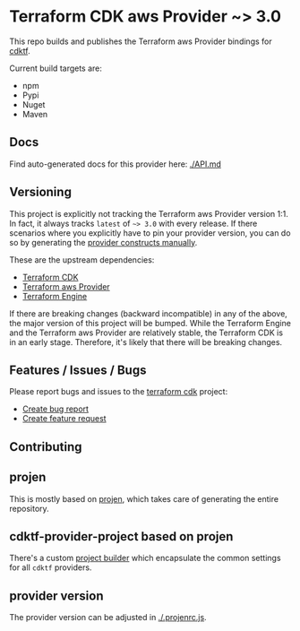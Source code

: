 
# Terraform CDK aws Provider ~> 3.0

This repo builds and publishes the Terraform aws Provider bindings for [cdktf](https://cdk.tf).

Current build targets are:

- npm
- Pypi
- Nuget
- Maven

## Docs

Find auto-generated docs for this provider here: [./API.md](./API.md)

## Versioning

This project is explicitly not tracking the Terraform aws Provider version 1:1. In fact, it always tracks `latest` of `~> 3.0` with every release. If there scenarios where you explicitly have to pin your provider version, you can do so by generating the [provider constructs manually](https://cdk.tf/imports).

These are the upstream dependencies:

- [Terraform CDK](https://cdk.tf)
- [Terraform aws Provider](https://github.com/terraform-providers/terraform-provider-aws)
- [Terraform Engine](https://terraform.io)

If there are breaking changes (backward incompatible) in any of the above, the major version of this project will be bumped. While the Terraform Engine and the Terraform aws Provider are relatively stable, the Terraform CDK is in an early stage. Therefore, it's likely that there will be breaking changes.

## Features / Issues / Bugs

Please report bugs and issues to the [terraform cdk](https://cdk.tf) project:

- [Create bug report](https://cdk.tf/bug)
- [Create feature request](https://cdk.tf/feature)

## Contributing

## projen

This is mostly based on [projen](https://github.com/eladb/projen), which takes care of generating the entire repository.

## cdktf-provider-project based on projen

There's a custom [project builder](https://github.com/terraform-cdk-providers/cdktf-provider-project) which encapsulate the common settings for all `cdktf` providers.

## provider version

The provider version can be adjusted in [./.projenrc.js](./.projenrc.js).

